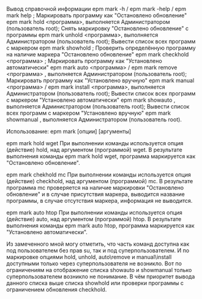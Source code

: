 Вывод справочной информации epm mark -h / epm mark -help / epm mark help ;
Маркировать программу как "Остановлено обновление" epm mark hold <программа>, выполняется Администратором (пользователь root);
Снять маркировку "Остановлено обновление" с программы epm mark unhold <программа>,  выполняется Администратором (пользователь root);
Вывести список всех программ с маркером  epm mark showhold ;
Проверить определённую программу на наличие маркера "Остановлено обновление" epm mark checkhold <программа> ;
Маркировать программу как "Установлено автоматически" epm mark auto <программа> / epm mark remove <программа> ,  выполняется Администратором (пользователь root);
Маркировать программу как "Установлено вручную" epm mark manual <программа> / epm mark install <программа>,  выполняется Администратором (пользователь root);
Вывести список всех программ с маркером "Установлено автоматически" epm mark showauto ,  выполняется Администратором (пользователь root);
Вывести список всех программ с маркером "Установлено вручную" epm mark showmanual ,  выполняется Администратором (пользователь root).

Использование:
epm mark [опции] [аргументы]

epm mark hold wget 
При выполнении команды используется опция (действие) hold, над аргументом (программой) wget.
В результате выполнения команды epm mark hold wget, программа маркируется как "Остановлено обновление".

epm mark chekhold mc
При выполнении команды используется опция (действие) checkhold, над аргументом (программой) mc.
В результате программа mc проверяется на наличие маркировки "Остановлено обновление" и в случае присутствия маркера, выводится название программы, в случае отсутствия маркера, информация не выводится.

epm mark auto htop
При выполнении команды используется опция (действие) auto, над аргументом (программой) htop.
В результате выполнения команды epm mark auto htop, программа маркируется как "Установлено автоматически".

Из замеченного мной могу отметить, что часть команд доступна как под пользователем без прав su, так и под суперпользователем.
И по маркировке опциями hold, unhold, auto\remove и manual\install доступными только через суперпользователя не возникло.
Вот по ограничениям на отображение списка showauto и showmanual только суперпользователем возникло не понимание.
В чём приоритет вывода данного списка выше списка showhold или проверки программы с ограничением обновления checkhold.
